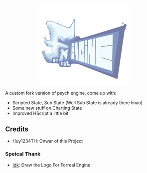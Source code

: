 <p align="center"><img src="logo.png" alt="Logo Forreal Engine" width="60%"></p>

A custom fork version of psych engine, come up with:
- Scripted State, Sub State (Well Sub State is already there lmao)
- Some new stuff on Charting State
- Improved HScript a little bit

## Credits
* Huy1234TH: Onwer of this Project
### Speical Thank
* [Idk](https://www.youtube.com/channel/UCPJ_yfqTOYRKE05Suy7FIbA): Draw the Logo For Forreal Engine